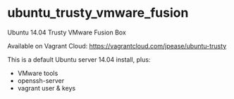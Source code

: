 ubuntu_trusty_vmware_fusion
===========================

Ubuntu 14.04 Trusty VMware Fusion Box

Available on Vagrant Cloud: https://vagrantcloud.com/jpease/ubuntu-trusty

This is a default Ubuntu server 14.04 install, plus:

* VMware tools
* openssh-server
* vagrant user & keys
